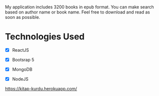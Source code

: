 My application includes 3200 books in epub format. You can make search based on author name or book name. Feel free to download and read as soon as possible.

# Technologies Used
 - [x] ReactJS
 
 - [x] Bootsrap 5
 - [x] MongoDB
 - [x] NodeJS


https://kitap-kurdu.herokuapp.com/
